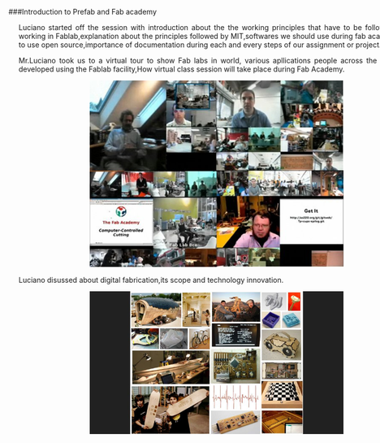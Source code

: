 <div style="width:800px; margin:0 auto;">


###Introduction to Prefab and Fab academy
<div align="justify" style="margin-left:2.5%" style="margin-right:3%">

Luciano started off the session with introduction about the the working principles that have to be followed while working in Fablab,explanation about the principles followed by MIT,softwares we should use during fab academy,how to use open source,importance of documentation during each and every steps of our assignment or project.

Mr.Luciano took us to a virtual tour to show Fab labs in world, various apllications people across the world has developed using the Fablab facility,How virtual class session will take place during Fab Academy.


<center><img src="img/fabclass.png" width="500"/></center>


Luciano disussed about digital fabrication,its scope and technology innovation. 

<center><img src="img/intro.png" width="500"/></center>


</div>
</div>